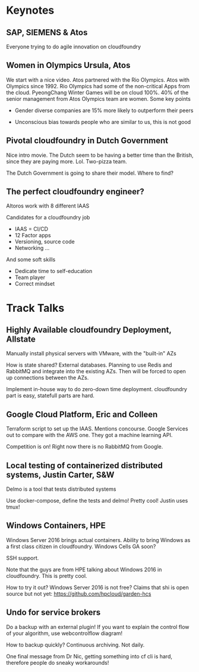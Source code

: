 # Keynotes
## SAP, SIEMENS & Atos
Everyone trying to do agile innovation on cloudfoundry

## Women in Olympics Ursula, Atos
We start with a nice video. Atos partnered with the Rio Olympics.
Atos with Olympics since 1992. Rio Olympics had some of the non-critical Apps
from the cloud. PyeongChang Winter Games will be on cloud 100%. 40% of the
senior management from Atos Olympics team are women. Some key points

- Gender diverse companies are 15% more likely to outperform their peers

- Unconscious bias towards people who are similar to us, this is not good

## Pivotal cloudfoundry in Dutch Government
Nice intro movie. The Dutch seem to be having a better time than the British,
since they are paying more. Lol. Two-pizza team.

The Dutch Government is going to share their model. Where to find?

## The perfect cloudfoundry engineer?
Altoros work with 8 different IAAS

Candidates for a cloudfoundry job

- IAAS
= CI/CD
- 12 Factor apps
- Versioning, source code
- Networking
...

And some soft skills

- Dedicate time to self-education
- Team player
- Correct mindset

# Track Talks
## Highly Available cloudfoundry Deployment, Allstate
Manually install physical servers with VMware, with the "built-in" AZs

How is state shared? External databases. Planning to use Redis and RabbitMQ and
integrate into the existing AZs. Then will be forced to open up connections
between the AZs.

Implement in-house way to do zero-down time deployment. cloudfoundry part is
easy, statefull parts are hard.

## Google Cloud Platform, Eric and Colleen
Terraform script to set up the IAAS. Mentions concourse. Google Services out to
compare with the AWS one. They got a machine learning API.

Competition is on! Right now there is no RabbitMQ from Google.

## Local testing of containerized distributed systems, Justin Carter, S&W
Delmo is a tool that tests distributed systems

Use docker-compose, define the tests and delmo! Pretty cool! Justin uses
tmux!

## Windows Containers, HPE
Windows Server 2016 brings actual containers. Ability to bring Windows as a
first class citizen in cloudfoundry. Windows Cells GA soon?

SSH support.

Note that the guys are from HPE talking about Windows 2016 in cloudfoundry.
This is pretty cool.

How to try it out? Windows Server 2016 is not free?
Claims that shi is open source but not yet:
https://github.com/hpcloud/garden-hcs

## Undo for service brokers
Do a backup with an external plugin! If you want to explain the control flow of
your algorithm, use webcontrolflow diagram!

How to backup quickly? Continuous archiving. Not daily.

One final message from Dr Nic, getting something into cf cli is hard, therefore
people do sneaky workarounds!
